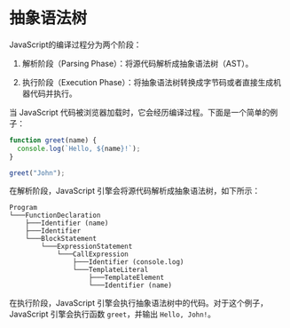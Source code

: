 # 抽象语法树

JavaScript的编译过程分为两个阶段：

1. 解析阶段（Parsing Phase）：将源代码解析成抽象语法树（AST）。

2. 执行阶段（Execution Phase）：将抽象语法树转换成字节码或者直接生成机器代码并执行。

当 JavaScript 代码被浏览器加载时，它会经历编译过程。下面是一个简单的例子：

```javascript
function greet(name) {
  console.log(`Hello, ${name}!`);
}

greet("John");
```

在解析阶段，JavaScript 引擎会将源代码解析成抽象语法树，如下所示：

```
Program
└───FunctionDeclaration
    ├───Identifier (name)
    ├───Identifier
    └───BlockStatement
        └───ExpressionStatement
            └───CallExpression
                ├───Identifier (console.log)
                └───TemplateLiteral
                    ├───TemplateElement
                    └───Identifier (name)
```

在执行阶段，JavaScript 引擎会执行抽象语法树中的代码。对于这个例子，JavaScript 引擎会执行函数 `greet`，并输出 `Hello, John!`。